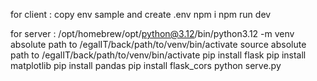 for client :
copy env sample and create .env 
npm i
npm run dev 


for server : 
/opt/homebrew/opt/python@3.12/bin/python3.12 -m venv absolute path to /egalIT/back/path/to/venv/bin/activate
source absolute path to /egalIT/back/path/to/venv/bin/activate
pip install flask
pip install matplotlib
pip install pandas
pip install flask_cors
python serve.py 

